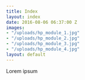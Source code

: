 ```yaml
---
title: Index
layout: index
date: 2016-08-06 06:37:00 Z
images:
- "/uploads/hp_module_1.jpg"
- "/uploads/hp_module_2.jpg"
- "/uploads/hp_module_3.jpg"
- "/uploads/hp_module_4.jpg"
layout: default
---
```


Lorem ipsum